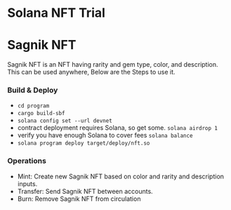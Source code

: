 # Solana NFT Trial
# Sagnik NFT
Sagnik NFT is an NFT having rarity and gem type, color, and description.
This can be used anywhere, Below are the Steps to use it.

### Build & Deploy
- `cd program`
- `cargo build-sbf`
- `solana config set --url devnet`
- contract deployment requires Solana, so get some. `solana airdrop 1`
- verify you have enough Solana to cover fees `solana balance`
- `solana program deploy target/deploy/nft.so`

### Operations
- Mint: Create new Sagnik NFT based on color and rarity and description inputs.
- Transfer: Send Sagnik NFT between accounts.
- Burn: Remove Sagnik NFT from circulation
